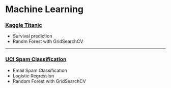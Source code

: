 # Machine Learning

### [Kaggle Titanic](https://github.com/hckkiu/machine-learning/tree/main/titanic)
- Survival prediction
- Randm Forest with GridSearchCV
---
### [UCI Spam Classification](https://github.com/hckkiu/machine-learning/tree/main/spam)
- Email Spam Classification
- Logistic Regression
- Random Forest with GridSearchCV
